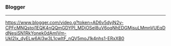 ### Blogger
---
https://www.blogger.com/video.g?token=AD6v5dyjN2v-CPFcMNQstoi1EQK4nQQmGDYPI_MDjOSel8uV6oqNhEDGMjsuLMmnVUEqDdNesiSN1RkYonek0dAmlVm-UkI2lx_dyELw6Al3w3L1cwItF_nQV5moJ1k4nhs1-ERxXB0


```
```

```
```

```
```


